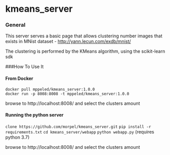 # kmeans_server

### General
This server serves a basic page that allows clustering number images that exists in MNist dataset -  http://yann.lecun.com/exdb/mnist/   

The clustering is performed by the KMeans algorithm, using the scikit-learn sdk

###How To Use It
#### From Docker
`docker pull mppeled/kmeans_server:1.0.0`  
`docker run -p 8008:8008 -t mppeled/kmeans_server:1.0.0`  

browse to http://localhost:8008/ and select the clusters amount

#### Running the python server  
`clone https://github.com/morpel/kmeans_server.git`
`pip install -r requirements.txt`
`cd kmeans_server/webapp`
`python webapp.py` (requires python 3.7)

browse to http://localhost:8008/ and select the clusters amount
